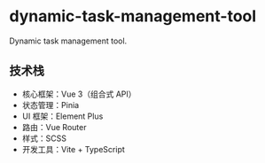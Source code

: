 # dynamic-task-management-tool
Dynamic task management tool.

## 技术栈
* 核心框架：Vue 3（组合式 API）
* 状态管理：Pinia
* UI 框架：Element Plus
* 路由：Vue Router
* 样式：SCSS
* 开发工具：Vite + TypeScript